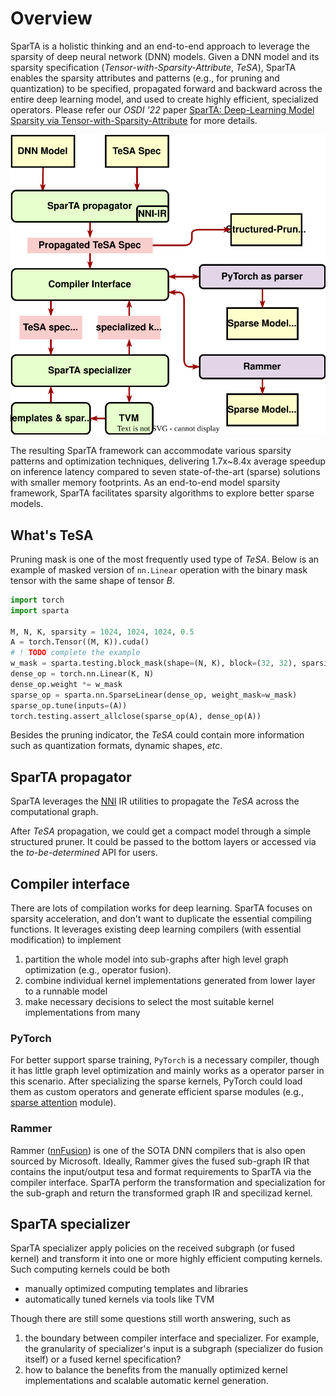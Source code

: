 # Overview 

SparTA is a holistic thinking and an end-to-end approach to leverage the sparsity of deep neural network (DNN) models. Given a DNN model and its sparsity specification (*Tensor-with-Sparsity-Attribute*, *TeSA*), SparTA enables the sparsity attributes and patterns (e.g., for pruning and quantization) to be specified, propagated forward and backward across the entire deep learning model, and used to create highly efficient, specialized operators. Please refer our *OSDI '22* paper [SparTA: Deep-Learning Model Sparsity via Tensor-with-Sparsity-Attribute](https://www.usenix.org/conference/osdi22/presentation/zheng-ningxin) for more details.

![arch](medias/arch.svg)

The resulting SparTA framework can accommodate various sparsity patterns and optimization techniques, delivering 1.7x~8.4x average speedup on inference latency compared to seven state-of-the-art (sparse) solutions with smaller memory footprints. As an end-to-end model sparsity framework, SparTA facilitates sparsity algorithms to explore better sparse models.

## What's TeSA
Pruning mask is one of the most frequently used type of *TeSA*. Below is an example of masked version of `nn.Linear` operation with the binary mask tensor with the same shape of tensor *B*.

```python
import torch
import sparta 
 
M, N, K, sparsity = 1024, 1024, 1024, 0.5
A = torch.Tensor((M, K)).cuda()
# ! TODO complete the example
w_mask = sparta.testing.block_mask(shape=(N, K), block=(32, 32), sparsity=sparsity, algo='rand')
dense_op = torch.nn.Linear(K, N)
dense_op.weight *= w_mask
sparse_op = sparta.nn.SparseLinear(dense_op, weight_mask=w_mask)
sparse_op.tune(inputs=(A))
torch.testing.assert_allclose(sparse_op(A), dense_op(A))
```

Besides the pruning indicator, the *TeSA* could contain more information such as quantization formats, dynamic shapes, *etc*.

## SparTA propagator
SparTA leverages the [NNI](https://github.com/microsoft/nni) IR utilities to propagate the *TeSA* across the computational graph. 

After *TeSA* propagation, we could get a compact model through a simple structured pruner. It could be passed to the bottom layers or accessed via the *to-be-determined* API for users.

## Compiler interface
There are lots of compilation works for deep learning. SparTA focuses on sparsity acceleration, and don't want to duplicate the essential compiling functions. It leverages existing deep learning compilers (with essential modification) to implement

1. partition the whole model into sub-graphs after high level graph optimization (e.g., operator fusion).
2. combine individual kernel implementations generated from lower layer to a runnable model 
3. make necessary decisions to select the most suitable kernel implementations from many

### PyTorch
For better support sparse training, `PyTorch` is a necessary compiler, though it has little graph level optimization and mainly works as a operator parser in this scenario. After specializing the sparse kernels, PyTorch could load them as custom operators and generate efficient sparse modules (e.g., [sparse attention]() module).

### Rammer
Rammer ([nnFusion](https://github.com/microsoft/nn-fusion)) is one of the SOTA DNN compilers that is also open sourced by Microsoft. Ideally, Rammer gives the fused sub-graph IR that contains the input/output tesa and format requirements to SparTA via the compiler interface. SparTA perform the transformation and specialization for the sub-graph and return the transformed graph IR and specilizad kernel.

## SparTA specializer
SparTA specializer apply policies on the received subgraph (or fused kernel) and transform it into one or more highly efficient computing kernels. Such computing kernels could be both
- manually optimized computing templates and libraries
- automatically tuned kernels via tools like TVM 

Though there are still some questions still worth answering, such as

1. the boundary between compiler interface and specializer. For example, the granularity of specializer's input is a subgraph (specializer do fusion itself) or a fused kernel specification?
2. how to balance the benefits from the manually optimized kernel implementations and scalable automatic kernel generation.


